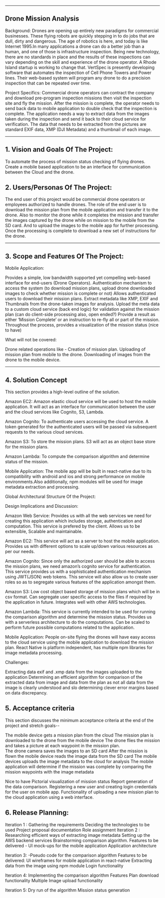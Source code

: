 ** **

## Drone Mission Analysis

Background: Drones are opening up entirely new paradigms for commercial businesses. These flying robots are quickly stepping in to do jobs that are dull, dirty and dangerous. The age of robotics is here, and today is like Internet 1995.In many applications a drone can do a better job than a human, and one of those is infrastructure inspection. Being new technology, there are no standards in place and the results of these inspections can vary depending on the skill and experience of the drone operator. A Rhode Island startup is working to change that. VertSpec is presently developing software that automates the inspection of Cell Phone Towers and Power lines. Their web-based system will program any drone to do a precision inspection that can be repeated over time.


Project Specifics: Commercial drone operators can contract the company and download pre-program inspection missions then visit the inspection site and fly the mission. After the mission is complete, the operator needs to send back data to mobile application to double check that the inspection is complete. The application needs a way to extract data from the images taken during the inspection and send it back to their cloud service for verification. The data that needs to be extracted from the pictures are standard EXIF data, XMP (DJI Metadata) and a thumbnail of each image.



** **

## 1.   Vision and Goals Of The Project:

To automate the process of  mission status checking of  flying  drones. Create a mobile based application to be an interface for communication between the Cloud and the drone. 

## 2. Users/Personas Of The Project:

The end user of this project would be commercial drone operators or employees authorized to handle drones. The role of the end user is to download the mission plan from the mobile application and transfer it to the drone. Also to  monitor the drone while it completes the mission and transfer the images captured by the drone while on mission to the mobile from the SD card. And to upload the images to the mobile app for further processing. Once the processing is complete to download a new set of instructions for the drone.

** **

## 3.   Scope and Features Of The Project:

Mobile Application:
 
Provides a simple, low bandwidth supported yet compelling web-based interface for end-users (Drone Operators).
Authentication mechanism to access the system (to download mission plans, upload drone downloaded images to check whether mission is complete or not)
Allows authenticated users to download their mission plans.
Extract metadata like XMP, EXIF and Thumbnails from the drone-taken images for analysis.
Upload the meta data to a custom cloud service (back end logic) for validation against the mission plan (can do client-side processing also, open ended?)
Provide a result as either ‘Mission Complete’ or an instruction to re-fly all or part of the mission.
Throughout the process, provides a visualization of the mission status (nice to have)

What will not be covered:

Drone related operations like - 
Creation of mission plan.
Uploading of mission plan from mobile to the drone.
Downloading of images from the drone to the mobile device.

** **

## 4. Solution Concept

This section provides a high-level outline of the solution.

Amazon EC2: Amazon elastic cloud service will be used to host the mobile application. It will act as an interface for communication between the user and the cloud services like Cognito, S3, Lambda.

Amazon Cognito: To authenticate users accessing the cloud service. A token generated for the authenticated users will be passed via subsequent requests to the various cloud services.

Amazon S3: To store the mission plans. S3 will act as an object base store for the mission plans. 

Amazon Lambda: To compute the comparison algorithm and determine status of the mission.

Mobile Application:  The mobile app will be built in react-native due to its compatibility with android and ios and strong performance on mobile environments.Also additionally, npm modules will be used for image metadata extraction and processing.  



Global Architectural Structure Of the Project:



 

Design Implications and Discussion:

Amazon Web Service: Provides us with all the web services we need for creating this application which includes storage, authentication and computation. This service is prefered by the client. Allows us to be extensible, Scalable and maintainable.

Amazon EC2: This service will act as a server to host the mobile application. Provides us with different options to scale up/down various resources as per our needs.

Amazon Cognito: Since only the authorized user should be able to access the mission plans, we need amazon’s cognito service for authentication. This service provides us with a sophisticated authentication mechanism using JWT(JSON) web tokens. This service will also allow us to create user roles so as to segregate various features of the application amongst them.

Amazon S3: Low cost object based storage of mission plans which will be in csv format. Can segregate user specific access to the files if required by the application in future. Integrates well with other AWS technologies.

Amazon Lambda: This service is currently intended to be used for running the comparison algorithm and determine the mission status. Provides us with a serverless architecture to do the computations. Can be scaled to perform future possible computations related to the application.
 
Mobile Application: People on-site flying the drones will have easy access to the cloud service using the mobile application to download the mission plan. React Native is platform independent, has multiple npm libraries for image metadata processing.



Challenges:

Extracting data exif and .xmp data  from the images uploaded to the application
Determining an efficient algorithm for comparison of the extracted data from image and data from the plan as not all  data from the image is clearly understood and slo determining clever error margins based on data discrepancy.

## 5. Acceptance criteria

This section discusses the minimum acceptance criteria at the end of the project and stretch goals--

The mobile device gets a mission plan from the cloud
The mission plan is downloaded to the drone from the mobile device
The drone flies the mission and takes a picture at each waypoint in the mission plan.  
The drone camera saves the images to an SD card
After the mission is flown the mobile device reads the image data from the SD card
The mobile devices uploads the image metadata to the cloud for analysis
The mobile application will determine if the mission was complete by comparing the mission waypoints with the image metadata

Nice to have
Pictorial visualization of mission status
Report generation of the data comparison.
Registering a new user and creating login credentials for the user on mobile app.
Functionality of uploading a new mission plan to the cloud application using a web interface. 


## 6.  Release Planning:

Iteration 1 :
Gathering the requirements
Deciding the technologies to be used
Project proposal documentation
Role assignment
Iteration 2 :
Researching efficient ways of extracting image metadata
Setting up the AWS backend services
Brainstorming comparison algorithm.
 Features to be delivered - 
 UI mock-ups for the mobile application
Application architecture

Iteration 3:
	-Pseudo code for the comparison algorithm
	Features to be delivered:
UI wireframes for mobile application in react-native
Extracting data from the image using npm module
Login functionality

Iteration 4:
	Implementing the comparison algorithm
Features
Plan download functionality
Multiple Image upload functionality

Iteration 5:
	Dry run of the algorithm
	Mission status generation





